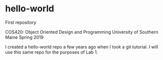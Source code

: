 # hello-world
First repository

COS420: Object Oriented Design and Programming
University of Southern Maine
Spring 2019

I created a hello-world repo a few years ago when I took a git tutorial.  I will use this same repo for the purposes of Lab 1.
